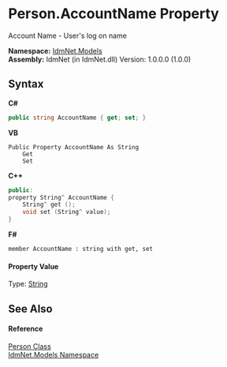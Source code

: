 # Person.AccountName Property 
 

Account Name - User's log on name

**Namespace:**&nbsp;<a href="N_IdmNet_Models">IdmNet.Models</a><br />**Assembly:**&nbsp;IdmNet (in IdmNet.dll) Version: 1.0.0.0 (1.0.0)

## Syntax

**C#**<br />
``` C#
public string AccountName { get; set; }
```

**VB**<br />
``` VB
Public Property AccountName As String
	Get
	Set
```

**C++**<br />
``` C++
public:
property String^ AccountName {
	String^ get ();
	void set (String^ value);
}
```

**F#**<br />
``` F#
member AccountName : string with get, set

```


#### Property Value
Type: <a href="http://msdn2.microsoft.com/en-us/library/s1wwdcbf" target="_blank">String</a>

## See Also


#### Reference
<a href="T_IdmNet_Models_Person">Person Class</a><br /><a href="N_IdmNet_Models">IdmNet.Models Namespace</a><br />